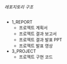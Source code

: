 ###### 레포지토리 구조
- 1_REPORT
  - 프로젝트 계획서
  - 프로젝트 결과 보고서
  - 프로젝트 결과 발표 PPT
  - 프로젝트 발표 영상
- 3_PROJECT
  - 프로젝트 구현 코드
